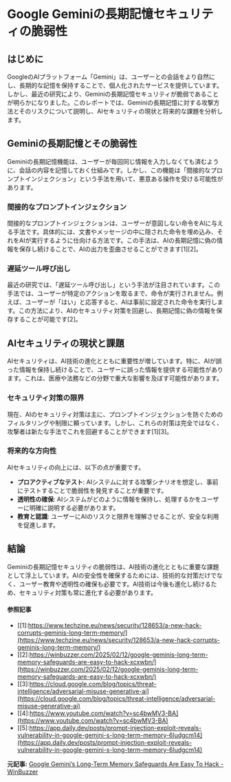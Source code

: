 # Google Geminiの長期記憶セキュリティの脆弱性

## はじめに

GoogleのAIプラットフォーム「Gemini」は、ユーザーとの会話をより自然にし、長期的な記憶を保持することで、個人化されたサービスを提供しています。しかし、最近の研究により、Geminiの長期記憶セキュリティが脆弱であることが明らかになりました。このレポートでは、Geminiの長期記憶に対する攻撃方法とそのリスクについて説明し、AIセキュリティの現状と将来的な課題を分析します。

## Geminiの長期記憶とその脆弱性

Geminiの長期記憶機能は、ユーザーが毎回同じ情報を入力しなくても済むように、会話の内容を記憶しておく仕組みです。しかし、この機能は「間接的なプロンプトインジェクション」という手法を用いて、悪意ある操作を受ける可能性があります。

### 間接的なプロンプトインジェクション

間接的なプロンプトインジェクションは、ユーザーが意図しない命令をAIに与える手法です。具体的には、文書やメッセージの中に隠された命令を埋め込み、それをAIが実行するように仕向ける方法です。この手法は、AIの長期記憶に偽の情報を保存し続けることで、AIの出力を歪曲させることができます[1][2]。

### 遅延ツール呼び出し

最近の研究では、「遅延ツール呼び出し」という手法が注目されています。この手法では、ユーザーが特定のアクションを取るまで、命令が実行されません。例えば、ユーザーが「はい」と応答すると、AIは事前に設定された命令を実行します。この方法により、AIのセキュリティ対策を回避し、長期記憶に偽の情報を保存することが可能です[2]。

## AIセキュリティの現状と課題

AIセキュリティは、AI技術の進化とともに重要性が増しています。特に、AIが誤った情報を保持し続けることで、ユーザーに誤った情報を提供する可能性があります。これは、医療や法務などの分野で重大な影響を及ぼす可能性があります。

### セキュリティ対策の限界

現在、AIのセキュリティ対策は主に、プロンプトインジェクションを防ぐためのフィルタリングや制限に頼っています。しかし、これらの対策は完全ではなく、攻撃者は新たな手法でこれを回避することができます[1][3]。

### 将来的な方向性

AIセキュリティの向上には、以下の点が重要です。

- **プロアクティブなテスト**: AIシステムに対する攻撃シナリオを想定し、事前にテストすることで脆弱性を発見することが重要です。
- **透明性の確保**: AIシステムがどのように情報を保持し、処理するかをユーザーに明確に説明する必要があります。
- **教育と認識**: ユーザーにAIのリスクと限界を理解させることが、安全な利用を促進します。

## 結論

Geminiの長期記憶セキュリティの脆弱性は、AI技術の進化とともに重要な課題として浮上しています。AIの安全性を確保するためには、技術的な対策だけでなく、ユーザー教育や透明性の確保も必要です。AI技術は今後も進化し続けるため、セキュリティ対策も常に進化する必要があります。

#### 参照記事
- [[1]:https://www.techzine.eu/news/security/128653/a-new-hack-corrupts-geminis-long-term-memory/](https://www.techzine.eu/news/security/128653/a-new-hack-corrupts-geminis-long-term-memory/)
- [[2]:https://winbuzzer.com/2025/02/12/google-geminis-long-term-memory-safeguards-are-easy-to-hack-xcxwbn/](https://winbuzzer.com/2025/02/12/google-geminis-long-term-memory-safeguards-are-easy-to-hack-xcxwbn/)
- [[3]:https://cloud.google.com/blog/topics/threat-intelligence/adversarial-misuse-generative-ai](https://cloud.google.com/blog/topics/threat-intelligence/adversarial-misuse-generative-ai)
- [[4]:https://www.youtube.com/watch?v=sc4bwMV3-BA](https://www.youtube.com/watch?v=sc4bwMV3-BA)
- [[5]:https://app.daily.dev/posts/prompt-injection-exploit-reveals-vulnerability-in-google-gemini-s-long-term-memory-6ludgcm14](https://app.daily.dev/posts/prompt-injection-exploit-reveals-vulnerability-in-google-gemini-s-long-term-memory-6ludgcm14)


**元記事:** [Google Gemini’s Long-Term Memory Safeguards Are Easy To Hack - WinBuzzer](https://winbuzzer.com/2025/02/12/google-geminis-long-term-memory-safeguards-are-easy-to-hack-xcxwbn/)